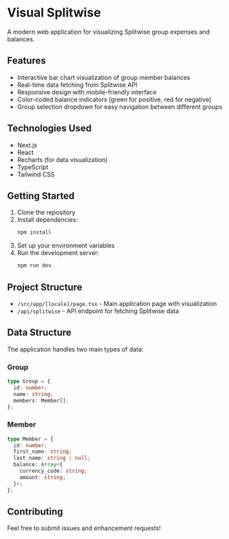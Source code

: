 # Visual Splitwise

A modern web application for visualizing Splitwise group expenses and balances.

## Features

- Interactive bar chart visualization of group member balances
- Real-time data fetching from Splitwise API
- Responsive design with mobile-friendly interface
- Color-coded balance indicators (green for positive, red for negative)
- Group selection dropdown for easy navigation between different groups

## Technologies Used

- Next.js
- React
- Recharts (for data visualization)
- TypeScript
- Tailwind CSS

## Getting Started

1. Clone the repository
2. Install dependencies:
   ```bash
   npm install
   ```
3. Set up your environment variables
4. Run the development server:
   ```bash
   npm run dev
   ```

## Project Structure

- `/src/app/[locale]/page.tsx` - Main application page with visualization
- `/api/splitwise` - API endpoint for fetching Splitwise data

## Data Structure

The application handles two main types of data:

### Group
```typescript
type Group = {
  id: number;
  name: string;
  members: Member[];
};
```

### Member
```typescript
type Member = {
  id: number;
  first_name: string;
  last_name: string | null;
  balance: Array<{
    currency_code: string;
    amount: string;
  }>;
};
```

## Contributing

Feel free to submit issues and enhancement requests!
